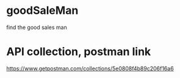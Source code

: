 # goodSaleMan
find the good sales man


# API collection, postman link

https://www.getpostman.com/collections/5e0808f4b89c206f16a6

